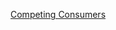 [Competing Consumers](https://docs.microsoft.com/en-us/azure/architecture/patterns/competing-consumers)


